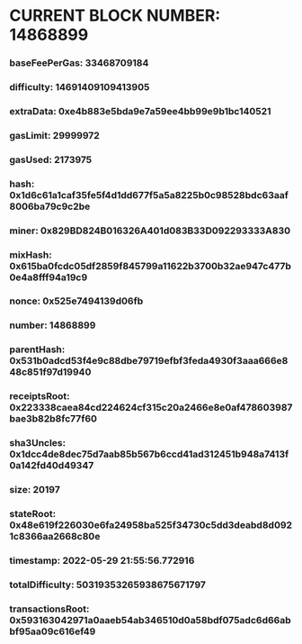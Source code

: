 # CURRENT BLOCK NUMBER: 14868899

### baseFeePerGas: 33468709184
### difficulty: 14691409109413905
### extraData: 0xe4b883e5bda9e7a59ee4bb99e9b1bc140521
### gasLimit: 29999972
### gasUsed: 2173975
### hash: 0x1d6c61a1caf35fe5f4d1dd677f5a5a8225b0c98528bdc63aaf8006ba79c9c2be
### miner: 0x829BD824B016326A401d083B33D092293333A830
### mixHash: 0x615ba0fcdc05df2859f845799a11622b3700b32ae947c477b0e4a8fff94a19c9
### nonce: 0x525e7494139d06fb
### number: 14868899
### parentHash: 0x531b0adcd53f4e9c88dbe79719efbf3feda4930f3aaa666e848c851f97d19940
### receiptsRoot: 0x223338caea84cd224624cf315c20a2466e8e0af478603987bae3b82b8fc77f60
### sha3Uncles: 0x1dcc4de8dec75d7aab85b567b6ccd41ad312451b948a7413f0a142fd40d49347
### size: 20197
### stateRoot: 0x48e619f226030e6fa24958ba525f34730c5dd3deabd8d0921c8366aa2668c80e
### timestamp: 2022-05-29 21:55:56.772916
### totalDifficulty: 50319353265938675671797
### transactionsRoot: 0x593163042971a0aaeb54ab346510d0a58bdf075adc6d66abbf95aa09c616ef49
